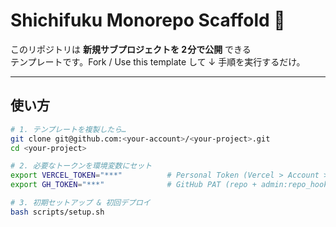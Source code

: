 # Shichifuku Monorepo Scaffold 🚀

このリポジトリは **新規サブプロジェクトを 2 分で公開** できる  
テンプレートです。Fork / Use this template して ↓ 手順を実行するだけ。

---

## 使い方

```bash
# 1. テンプレートを複製したら…
git clone git@github.com:<your-account>/<your-project>.git
cd <your-project>

# 2. 必要なトークンを環境変数にセット
export VERCEL_TOKEN="***"          # Personal Token (Vercel > Account > Tokens)
export GH_TOKEN="***"              # GitHub PAT (repo + admin:repo_hook)

# 3. 初期セットアップ & 初回デプロイ
bash scripts/setup.sh
